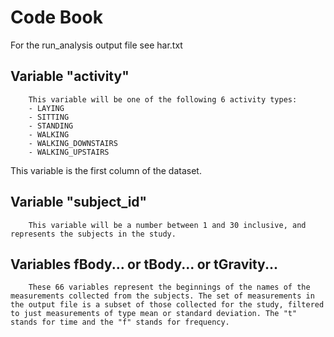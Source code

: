 # Code Book 
For the run_analysis output file see har.txt

## Variable "activity"
		This variable will be one of the following 6 activity types:
		- LAYING
		- SITTING
		- STANDING
		- WALKING
		- WALKING_DOWNSTAIRS
		- WALKING_UPSTAIRS
This variable is the first column of the dataset.

## Variable "subject_id"
		This variable will be a number between 1 and 30 inclusive, and represents the subjects in the study.

## Variables fBody... or tBody... or tGravity...
		These 66 variables represent the beginnings of the names of the measurements collected from the subjects. The set of measurements in the output file is a subset of those collected for the study, filtered to just measurements of type mean or standard deviation. The "t" stands for time and the "f" stands for frequency.